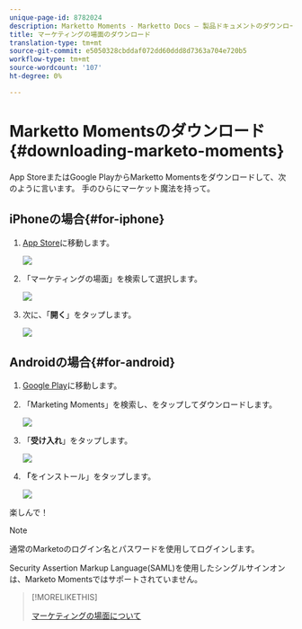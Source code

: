 ```yaml
---
unique-page-id: 8782024
description: Marketto Moments - Marketto Docs — 製品ドキュメントのダウンロード
title: マーケティングの場面のダウンロード
translation-type: tm+mt
source-git-commit: e5050328cbddaf072dd60ddd8d7363a704e720b5
workflow-type: tm+mt
source-wordcount: '107'
ht-degree: 0%

---
```



# Marketto Momentsのダウンロード{#downloading-marketo-moments}

App StoreまたはGoogle PlayからMarketto Momentsをダウンロードして、次のように言います。 手のひらにマーケット魔法を持って。

## iPhoneの場合{#for-iphone}

1. [App Store](https://itunes.apple.com/us/genre/ios/id36?mt=8)に移動します。

   ![](assets/image2015-7-15-14-3a52-3a13.png)

1. 「マーケティングの場面」を検索して選択します。

   ![](assets/image2015-7-7-17-3a19-3a7.png)

1. 次に、「**開く**」をタップします。

   ![](assets/image2015-7-7-17-3a20-3a51.png)

## Androidの場合{#for-android}

1. [Google Play](https://play.google.com/store?hl=en)に移動します。

1. 「Marketing Moments」を検索し、をタップしてダウンロードします。

   ![](assets/image2015-7-14-9-3a6-3a34.png)

1. 「**受け入れ**」をタップします。

   ![](assets/image2015-7-7-16-3a41-3a47.png)

1. **「**&#x200B;をインストール」をタップします。

   ![](assets/image2015-7-7-16-3a43-3a21.png)

楽しんで！

>[!NOTE]
>
>通常のMarketoのログイン名とパスワードを使用してログインします。
>
>Security Assertion Markup Language(SAML)を使用したシングルサインオンは、Marketo Momentsではサポートされていません。

>[!MORELIKETHIS]
>
>[マーケティングの場面について](/help/marketo/product-docs/core-marketo-concepts/mobile-apps/marketo-moments/understanding-moments/understanding-marketo-moments.md)
